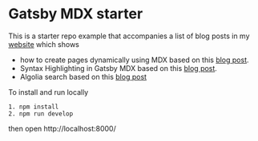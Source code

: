 # Gatsby MDX starter

This is a starter repo example that accompanies a list of blog posts in my [website](https://malikgabroun.com/) which shows

* how to create pages dynamically using MDX based on this [blog post](https://malikgabroun.com/blog/gatsby-create-pages-with-mdx/).
* Syntax Highlighting in Gatsby MDX based on this [blog post](https://malikgabroun.com/blog/syntax-highlighting-in-gatsby-mdx/).
* Algolia search based on this [blog post](https://malikgabroun.com/blog/intro-to-algolia-in-gatsby-part-i/)

To install and run locally

```text
1. npm install
2. npm run develop
```

then open http://localhost:8000/
